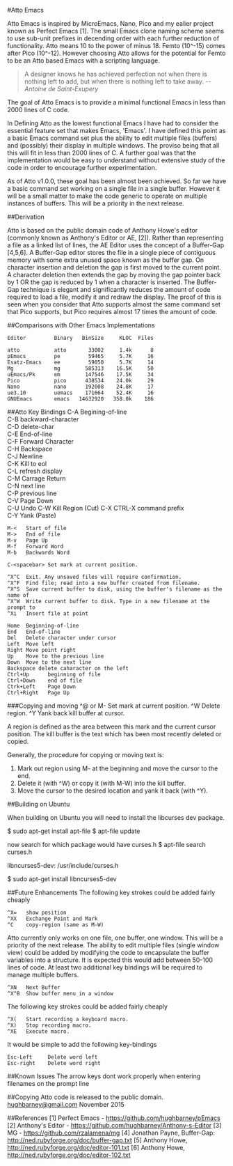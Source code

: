 #Atto Emacs

Atto Emacs is inspired by MicroEmacs, Nano, Pico and my ealier project known as Perfect Emacs [1].  The small Emacs clone naming scheme seems to use sub-unit prefixes in decending order with each further reduction of functionality.  Atto means 10 to the power of minus 18.   Femto (10^-15) comes after Pico (10^-12). However choosing Atto allows for the potential for Femto to be an Atto based Emacs with a scripting language. 

> A designer knows he has achieved perfection not when there is nothing left to add, but when there is nothing left to take away. 
> -- <cite>Antoine de Saint-Exupery</cite>

The goal of Atto Emacs is to provide a minimal functional Emacs in less than 2000 lines of C code. 

In Defining Atto as the lowest functional Emacs I have had to consider the essential feature set that makes Emacs, 'Emacs'.  I have defined this point as a basic Emacs command set plus the ability to edit multiple files (buffers) and (possibly) their display in multiple windows.  The proviso being that all this will fit in less than 2000 lines of C. A further goal was that the implementation would be easy to understand without extensive study of the code in order to encourage further experimentation.

As of Atto v1.0.0, these goal has been almost been achieved. So far we have a basic command set working on a single file in a single buffer.  However it will be a small matter to make the code generic to operate on multiple instances of buffers.  This will be a priority in the next release.


##Derivation

Atto is based on the public domain code of Anthony Howe's editor (commonly known as Anthony's Editor or AE, [2]).  Rather than representing a file as a linked list of lines, the AE Editor uses the concept of a Buffer-Gap [4,5,6].  A Buffer-Gap editor stores the file in a single piece of contiguous memory with some extra unused space known as the buffer gap.  On character insertion and deletion the gap is first moved to the current point.  A character deletion then extends the gap by moving the gap pointer back by 1 OR the gap is reduced by 1 when a character is inserted.  The Buffer-Gap technique is elegant and significantly reduces the amount of code required to load a file, modify it and redraw the display.  The proof of this is seen when you consider that Atto supports almost the same command set that Pico supports,  but Pico requires almost 17 times the amount of code.
  

##Comparisons with Other Emacs Implementations

    Editor         Binary   BinSize     KLOC  Files  

    atto           atto       33002     1.4k      8
    pEmacs         pe         59465     5.7K     16    
    Esatz-Emacs    ee         59050     5.7K     14  
    Mg             mg        585313    16.5K     50  
    uEmacs/Pk      em        147546    17.5K     34  
    Pico           pico      438534    24.0k     29
    Nano           nano      192008    24.8K     17
    ue3.10         uemacs    171664    52.4K     16    
    GNUEmacs       emacs   14632920   358.0k    186



##Atto Key Bindings
    C-A   Begining-of-line  
    C-B   backward-character  
    C-D   delete-char  
    C-E   End-of-line  
    C-F   Forward Character  
    C-H   Backspace  
    C-J   Newline  
    C-K   Kill to eol  
    C-L   refresh display  
    C-M   Carrage Return      
    C-N   next line  
    C-P   previous line  
    C-V   Page Down  
    C-U   Undo
	C-W   Kill Region (Cut)
    C-X   CTRL-X command prefix  
    C-Y   Yank (Paste) 
      
    M-<   Start of file  
    M->   End of file
    M-v   Page Up  
    M-f   Forward Word
    M-b   Backwards Word
    
    C-<spacebar> Set mark at current position. 
      
    ^X^C  Exit. Any unsaved files will require confirmation.  
    ^X^F  Find file; read into a new buffer created from filename.  
    ^X^S  Save current buffer to disk, using the buffer's filename as the name of  
    ^X^W  Write current buffer to disk. Type in a new filename at the prompt to  
    ^Xi   Insert file at point
      
    Home  Beginning-of-line
    End   End-of-line
    Del   Delete character under cursor
    Left  Move left
    Right Move point right
    Up    Move to the previous line
    Down  Move to the next line
    Backspace delete caharacter on the left
    Ctrl+Up      beginning of file
    Ctrl+Down    end of file
    Ctrk+Left    Page Down
    Ctrl+Right   Page Up

###Copying and moving
    ^@ or M-<spacebar> Set mark at current position.
    ^W   Delete region.
    ^Y   Yank back kill buffer at cursor.

A region is defined as the area between this mark and the current cursor position. The kill buffer is the text which has been most recently deleted or copied.

Generally, the procedure for copying or moving text is:
1. Mark out region using M-<spacebar> at the beginning and move the cursor to the end.
2. Delete it (with ^W) or copy it (with M-W) into the kill buffer.
3. Move the cursor to the desired location and yank it back (with ^Y).




##Building on Ubuntu

When building on Ubuntu you will need to install the libcurses dev package.

$ sudo apt-get install apt-file
$ apt-file update

now search for which package would have curses.h
$ apt-file search curses.h

libncurses5-dev: /usr/include/curses.h

$ sudo apt-get install libncurses5-dev


##Future Enhancements
The following key strokes could be added fairly cheaply

    ^X=   show position
    ^XX   Exchange Point and Mark
    ^C    copy-region (same as M-W)

Atto currently only works on one file, one buffer, one window.  This will be a priority of the next release.   The ability to edit multiple files (single window view) could be added by modifying the code to encapsulate the buffer variables into a structure. It is expected this would add between 50-100 lines of code.  At least two additional key bindings will be required to manage multiple buffers.

    ^XN   Next Buffer
    ^X^B  Show buffer menu in a window
    
The following key strokes could be added fairly cheaply
 
    ^X(   Start recording a keyboard macro.
    ^X)   Stop recording macro.  
    ^XE   Execute macro.  
  
It would be simple to add the following key-bindings

    Esc-Left     Delete word left
    Esc-right    Delete word right


##Known Issues
   The arrow keys dont work properly when entering filenames on the prompt line

##Copying
  Atto code is released to the public domain.  
  hughbarney@gmail.com November 2015

##References
    [1] Perfect Emacs - https://github.com/hughbarney/pEmacs
    [2] Anthony's Editor - https://github.com/hughbarney/Anthony-s-Editor
    [3] MG - https://github.com/rzalamena/mg
    [4] Jonathan Payne, Buffer-Gap: http://ned.rubyforge.org/doc/buffer-gap.txt
    [5] Anthony Howe,  http://ned.rubyforge.org/doc/editor-101.txt
    [6] Anthony Howe, http://ned.rubyforge.org/doc/editor-102.txt

